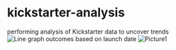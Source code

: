 # kickstarter-analysis
performing analysis of Kickstarter data to uncover trends
![Line graph outcomes based on launch date](https://user-images.githubusercontent.com/102341406/162663763-df386d30-f423-4326-bff4-20b58ceafecb.png)
![Picture1](https://user-images.githubusercontent.com/102341406/162663769-ba6632fe-064e-46bd-b248-eec774482afd.png)
